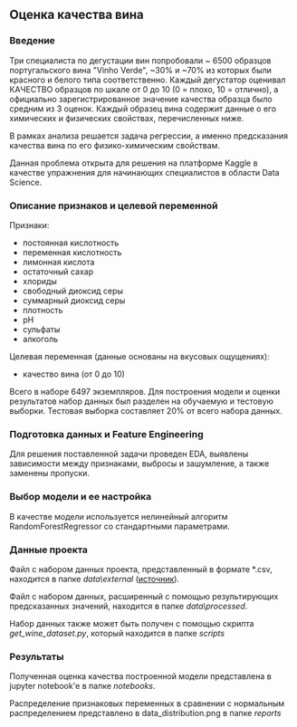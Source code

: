 ## Оценка качества вина

### Введение

Три специалиста по дегустации вин попробовали ~ 6500 образцов португальского вина "Vinho Verde", ~30% и ~70% из которых были красного и белого типа соответственно. Каждый дегустатор оценивал КАЧЕСТВО образцов по шкале от 0 до 10 (0 = плохо, 10 = отлично), а официально зарегистрированное значение качества образца было средним из 3 оценок. Каждый образец вина содержит данные о его химических и физических свойствах, перечисленных ниже.

В рамках анализа решается задача регрессии, а именно предсказания качества вина по его физико-химическим свойствам.

Данная проблема открыта для решения на платформе Kaggle в качестве упражнения для начинающих специалистов в области Data Science.

### Описание признаков и целевой переменной

Признаки:
* постоянная кислотность
* переменная кислотность
* лимонная кислота
* остаточный сахар
* хлориды
* свободный диоксид серы
* суммарный диоксид серы
* плотность
* pH
* сульфаты
* алкоголь

Целевая переменная (данные основаны на вкусовых ощущениях):
* качество вина (от 0 до 10)

Всего в наборе 6497 экземпляров. Для построения модели и оценки результатов набор данных был разделен на обучаемую и тестовую выборки. Тестовая выборка составляет 20% от всего набора данных.

### Подготовка данных и Feature Engineering

Для решения поставленной задачи проведен EDA, выявлены зависимости между признаками, выбросы и зашумление, а также заменены пропуски.

### Выбор модели и ее настройка

В качестве модели используется нелинейный алгоритм RandomForestRegressor со стандартными параметрами.

### Данные проекта

Файл с набором данных проекта, представленный в формате \*.csv, находится в папке *data\\external* ([источник](https://www.kaggle.com/rajyellow46/wine-quality)).

Файл с набором данных, расширенный с помощью результирующих предсказанных значений, находится в папке *data\\processed*.

Набор данных также может быть получен с помощью скрипта *get_wine_dataset.py*, который находится в папке *scripts*

### Результаты

Полученная оценка качества построенной модели представлена в jupyter notebook'e в папке *notebooks*. 

Распределение признаковых переменных в сравнении с нормальным распределением представлено в data_distribution.png в папке *reports*